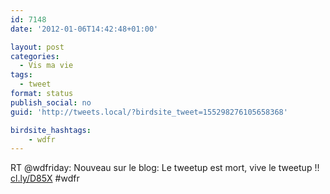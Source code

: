 ```yaml
---
id: 7148
date: '2012-01-06T14:42:48+01:00'

layout: post
categories:
  - Vis ma vie
tags:
  - tweet
format: status
publish_social: no
guid: 'http://tweets.local/?birdsite_tweet=155298276105658368'

birdsite_hashtags:
    - wdfr
---
```


RT @wdfriday: Nouveau sur le blog: Le tweetup est mort, vive le tweetup !! [cl.ly/D85X](http://cl.ly/D85X) #wdfr